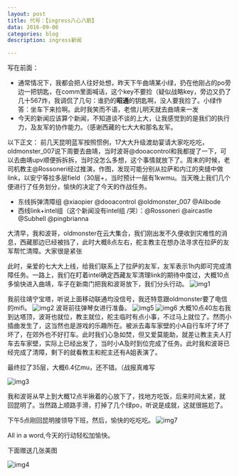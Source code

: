```yaml
---
layout: post
title: 代号：【ingress八心八箭】 
data: 2016-09-06
categories: blog
description: ingress新闻

---
```


写在前面：

 - 通常情况下，我都会把人往好处想，昨天下午曲靖某小绿，扔在他刚占的po旁边一把钥匙，在comm里面喊话，这个key不要捡（疑似战略key，旁边又扔了几十567炸，我调侃了几句：谁扔的**昭通**的钥匙啊，没人要我捡了。小绿作答：坐车下来捡啊。此时我笑而不语，老倌儿明天就去曲靖来一发
 - 今天的新闻应该算个新闻，不知道谈不谈的上大，让我感觉到的是我们的执行力，及友军的协作能力。（感谢西藏的七大大和那名友军。

以下正文：
前几天昆明蓝军按照惯例，17大大升级渡劫宴请大家吃吃吃，oldmonster_007说下周要去曲靖，当时波哥@dooacontrol和我都提了一下，可以去曲靖upv顺便拆拆拆，当时没怎么多想，这个事情就放下了。周末的时候，老司机教主@Rossoneri经过推演，作图，发现可能分别从拉萨和内江的夹缝中做link，以安宁等拉多层field（30层+，当时预计一层有1kwmu。当天晚上我们几个便进行了任务划分，愉快的决定了今天的作战任务。

 - 东线拆弹清障组 @xiaopier @dooacontrol @oldmonster_007 @Alibode
 - 西线link+intel组（这个新闻没有intel组 /哭）：@Rossoneri @aircastle @Subhell @pingbrianna

大清早，我和波哥，oldmonster在云大集合，我们刚出发不久便收到灾难性的消息，西藏那边已经被挡了，此时大概8点左右，舵主教主在想办法寻求在拉萨的友军帮忙清障。大家很是紧张

此时，亲爱的七大大上线，给我们联系上了拉萨的友军，友军表示1h内即可完成清障任务。一路上，我们在盯着intel确定西藏友军清理link的期待中度过，大概10点多愉快进入曲靖，车子在新南门把我和波哥放下，我们分头行动。
![img1](http://i1.piimg.com/4851/417283fd7e3fac9e.jpg)

我前往靖宁宝塔，听说上面移动联通均没信号，我还特意跟oldmonster要了电信的mifi。
![img2](http://i1.piimg.com/4851/56ae11f3491203c7.jpg)
波哥前往弹琴女进行准备。
![img5](http://i1.piimg.com/4851/cd1f0b4ddc94b05a.jpg)
![img6](http://i1.piimg.com/4851/17230dbad51706e4.jpg)
大概10点40左右我到达塔顶，波哥也就位，教主就位，舵主临时有点小事，不过马上就位了。然而小插曲发生了，这当然也是游戏的乐趣所在。被派去毒车家壁的小A自行车坏了坏了坏了，在郊外也不好打车。此时我们心急如焚，但又爱莫能助，就差让教主夫人打车去车家壁，实际上已经出发了，当时小A及时到位完成了任务。此时我和波哥已经完成了清障，剩下的就看教主和舵主还有A姐表演了。

最终拉了35层，大概6.4亿mu，还不错。（战报真难写

![img3](http://i1.piimg.com/4851/18b77cc0e3a1b7dd.jpg)

我和波哥从早上到大概12点半揪着的心放下了，找地方吃饭，后来时间太紧，就回昆明了。当然路上顺路手滑，打掉了几个绿po，听说是成就，这就很尴尬了。

下午5点刚回昆明接领导下班，然后，愉快的吃吃吃。
![img7](http://i1.piimg.com/4851/2fa94bea2040efec.jpg)

All in a word,今天的行动轻松加愉快。

下面赠送几张美图



![img4](http://i1.piimg.com/4851/d48a4061fb6a5906.jpg)







